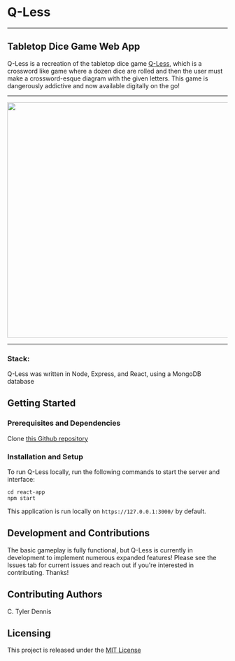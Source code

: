 # Q-Less

---

## Tabletop Dice Game Web App

Q-Less is a recreation of the tabletop dice game [Q-Less](https://q-lessgame.com), which is a crossword like game where a dozen dice are rolled and then the user must make a crossword-esque diagram with the given letters. This game is dangerously addictive and now available digitally on the go!

---
<img src="https://drive.google.com/uc?export=view&id=1Af2bkCDQJ7vXnP9JwJNIqsIuPhaqAINx"  width="550" height="538">

---

### Stack:
Q-Less was written in Node, Express, and React, using a MongoDB database

## Getting Started

### Prerequisites and Dependencies

Clone [this Github repository](https://www.github.com/ctylerd/Q-Less)

### Installation and Setup

To run Q-Less locally, run the following commands to start the server and interface:
```
cd react-app
npm start
```
This application is run locally on `https://127.0.0.1:3000/` by default.

## Development and Contributions
The basic gameplay is fully functional, but Q-Less is currently in development to implement numerous expanded features! Please see the Issues tab for current issues and reach out if you're interested in contributing. Thanks!

## Contributing Authors

C. Tyler Dennis

## Licensing

This project is released under the [MIT License](https://opensource.org/licenses/MIT)

